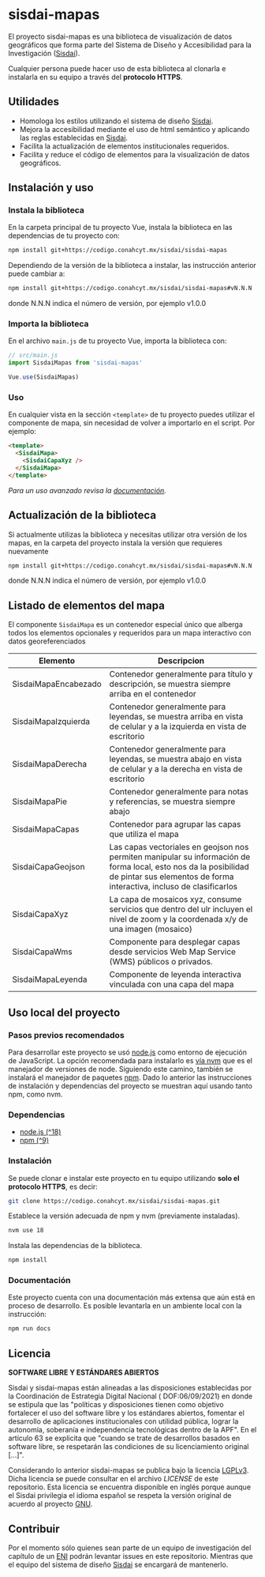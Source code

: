 # sisdai-mapas

El proyecto sisdai-mapas es una biblioteca de visualización de datos geográficos que forma parte del
Sistema de Diseño y Accesibilidad para la Investigación ([Sisdai](https://sisdai.conahcyt.mx)).

Cualquier persona puede hacer uso de esta biblioteca al clonarla e instalarla
en su equipo a través del **protocolo HTTPS**.

## Utilidades

- Homologa los estilos utilizando el sistema de diseño [Sisdai](https://sisdai.conahcyt.mx).
- Mejora la accesibilidad mediante el uso de html semántico y aplicando las reglas establecidas en [Sisdai](https://sisdai.conahcyt.mx).
- Facilita la actualización de elementos institucionales requeridos.
- Facilita y reduce el código de elementos para la visualización de datos geográficos.

## Instalación y uso

### Instala la biblioteca

En la carpeta principal de tu proyecto Vue, instala la biblioteca en las dependencias de tu proyecto con:

```bash
npm install git+https://codigo.conahcyt.mx/sisdai/sisdai-mapas
```

Dependiendo de la versión de la biblioteca a instalar, las instrucción anterior puede cambiar a:

```bash
npm install git+https://codigo.conahcyt.mx/sisdai/sisdai-mapas#vN.N.N
```

donde N.N.N indica el número de versión, por ejemplo v1.0.0

### Importa la biblioteca

En el archivo `main.js` de tu proyecto Vue, importa la biblioteca con:

```javascript
// src/main.js
import SisdaiMapas from 'sisdai-mapas'

Vue.use(SisdaiMapas)
```

### Uso

En cualquier vista en la sección `<template>` de tu proyecto puedes utilizar el componente de mapa,
sin necesidad de volver a importarlo en el script. Por ejemplo:

```html
<template>
  <SisdaiMapa>
    <SisdaiCapaXyz />
  </SisdaiMapa>
</template>
```

_Para un uso avanzado revisa la [documentación](#documentación)._

## Actualización de la biblioteca

Si actualmente utilizas la biblioteca y necesitas utilizar otra versión de los mapas,
en la carpeta del proyecto instala la versión que requieres nuevamente

```bash
npm install git+https://codigo.conahcyt.mx/sisdai/sisdai-mapas#vN.N.N
```

donde N.N.N indica el número de versión, por ejemplo v1.0.0

## Listado de elementos del mapa

El componente `SisdaiMapa` es un contenedor especial único que alberga todos los elementos opcionales y requeridos para un mapa interactivo con datos georeferenciados

| Elemento             | Descripcion                                                                                                                                                                              |
| -------------------- | ---------------------------------------------------------------------------------------------------------------------------------------------------------------------------------------- |
| SisdaiMapaEncabezado | Contenedor generalmente para título y descripción, se muestra siempre arriba en el contenedor                                                                                            |
| SisdaiMapaIzquierda  | Contenedor generalmente para leyendas, se muestra arriba en vista de celular y a la izquierda en vista de escritorio                                                                     |
| SisdaiMapaDerecha    | Contenedor generalmente para leyendas, se muestra abajo en vista de celular y a la derecha en vista de escritorio                                                                        |
| SisdaiMapaPie        | Contenedor generalmente para notas y referencias, se muestra siempre abajo                                                                                                               |
| SisdaiMapaCapas      | Contenedor para agrupar las capas que utiliza el mapa                                                                                                                                    |
| SisdaiCapaGeojson    | Las capas vectoriales en geojson nos permiten manipular su información de forma local, esto nos da la posibilidad de pintar sus elementos de forma interactiva, incluso de clasificarlos |
| SisdaiCapaXyz        | La capa de mosaicos xyz, consume servicios que dentro del ulr incluyen el nivel de zoom y la coordenada x/y de una imagen (mosaico)                                                      |
| SisdaiCapaWms        | Componente para desplegar capas desde servicios Web Map Service (WMS) públicos o privados.                                                                                               |
| SisdaiMapaLeyenda    | Componente de leyenda interactiva vinculada con una capa del mapa                                                                                                                        |

## Uso local del proyecto

### Pasos previos recomendados

Para desarrollar este proyecto se usó [node.js](https://nodejs.org/en) como
entorno de ejecución de JavaScript. La opción recomendada para instalarlo es
[vía nvm](https://github.com/nvm-sh/nvm) que es el manejador de versiones de
node. Siguiendo este camino, también se instalará el manejador de paquetes
[npm](https://www.npmjs.com/). Dado lo anterior las instrucciones de instalación
y dependencias del proyecto se muestran aquí usando tanto npm, como nvm.

### Dependencias

- [node.js (^18)](https://nodejs.org/en/download/)
- [npm (^9)](https://www.npmjs.com/get-npm)

### Instalación

Se puede clonar e instalar este proyecto en tu equipo
utilizando **solo el protocolo HTTPS**, es decir:

```bash
git clone https://codigo.conahcyt.mx/sisdai/sisdai-mapas.git
```

Establece la versión adecuada de npm y nvm (previamente instaladas).

```bash
nvm use 18
```

Instala las dependencias de la biblioteca.

```sh
npm install
```

### Documentación

Este proyecto cuenta con una documentación más extensa que aún está
en proceso de desarrollo. Es posible levantarla en un ambiente local con la
instrucción:

```bash
npm run docs
```

## Licencia

**SOFTWARE LIBRE Y ESTÁNDARES ABIERTOS**

Sisdai y sisdai-mapas están alineadas a las disposiciones establecidas por
la Coordinación de Estrategia Digital Nacional (
DOF:06/09/2021) en donde se estipula que las "políticas y disposiciones tienen
como objetivo fortalecer el uso del software
libre y los estándares abiertos, fomentar el desarrollo de aplicaciones
institucionales con utilidad pública, lograr la
autonomía, soberanía e independencia tecnológicas dentro de la APF". En el
artículo 63 se explicita que "cuando se trate
de desarrollos basados en software libre, se respetarán las condiciones de su
licenciamiento original [...]".

Considerando lo anterior sisdai-mapas se publica bajo la licencia
[LGPLv3](https://www.gnu.org/licenses/lgpl-3.0.html). Dicha licencia se puede
consultar en el archivo _LICENSE_ de este repositorio.
Esta licencia se encuentra disponible en inglés porque aunque el Sisdai privilegia
el idioma español se respeta la versión original de acuerdo al proyecto
[GNU](https://www.gnu.org/licenses/licenses.html).

## Contribuir

Por el momento sólo quienes sean
parte de un equipo de investigación del capítulo de un [ENI](https://eni.conahcyt.mx)
podrán levantar issues en este repositorio.
Mientras que el equipo del sistema de diseño [Sisdai](https://sisdai.conahcyt.mx/acerca-de)
se encargará de mantenerlo.
